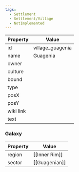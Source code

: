 ```yaml
---
tags:
  - Settlement
  - Settlement/Village
  - NotImplemented
---
```


| Property  | Value            |
| --------- | ---------------- |
| id        | village_guagenia |
| name      | Guagenia         |
| owner     |                  |
| culture   |                  |
| bound     |                  |
| type      |                  |
| posX      |                  |
| posY      |                  |
| wiki link |                  |
| text      |                  |

### Galaxy
| Property | Value         |
| -------- | ------------- |
| region   | [[Inner Rim]] |
| sector   | [[Guagenian]] |

